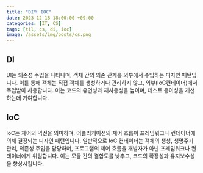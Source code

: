 ```yaml
---
title: "DI와 IOC"
date: 2023-12-18 18:00:00 +09:00
categories: [IT, CS]
tags: [til, cs, di, ioc]
image: /assets/img/posts/cs.png
---
```


## DI
DI는 의존성 주입을 나타내며, 객체 간의 의존 관계를 외부에서 주입하는 디자인 패턴입니다. 이를 통해 객체는 직접 객체를 생성하거나 관리하지 않고, 외부(IoC컨테이너)에서 주입받아 사용합니다. 이는 코드의 유연성과 재사용성을 높이며, 테스트 용이성을 개선하는데 기여합니다.

## IoC
IoC는 제어의 역전을 의미하며, 어플리케이션의 제어 흐름이 프레임워크나 컨테이너에 의해 결정되는 디자인 패턴입니다. 일반적으로 IoC 컨테이너는 객체의 생성, 생명주기 관리, 의존성 주입을 담당하며, 프로그램의 제어 흐름을 개발자가 아닌 프레임워크나 컨테이너에게 위임합니다. 이는 모듈 간의 결합도를 낮추고, 코드의 확장성과 유지보수성을 향상시킵니다.